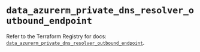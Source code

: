 # `data_azurerm_private_dns_resolver_outbound_endpoint`

Refer to the Terraform Registry for docs: [`data_azurerm_private_dns_resolver_outbound_endpoint`](https://registry.terraform.io/providers/hashicorp/azurerm/3.100.0/docs/data-sources/private_dns_resolver_outbound_endpoint).
